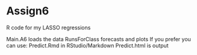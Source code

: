 # Assign6
R code for my LASSO regressions 

Main.A6 loads the data
RunsForClass forecasts and plots 
If you prefer you can use: Predict.Rmd in RStudio/Markdown
Predict.html is output

